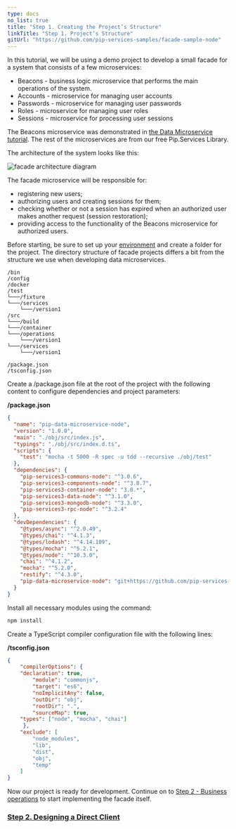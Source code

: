 ```yaml
---
type: docs
no_list: true
title: "Step 1. Creating the Project’s Structure"
linkTitle: "Step 1. Project’s Structure" 
gitUrl: "https://github.com/pip-services-samples/facade-sample-node"
---
```


In this tutorial, we will be using a demo project to develop a small facade for a system that consists of a few microservices:

- Beacons - business logic microservice that performs the main operations of the system.
- Accounts - microservice for managing user accounts
- Passwords - microservice for managing user passwords
- Roles - microservice for managing user roles
- Sessions - microservice for processing user sessions

The Beacons microservice was demonstrated in [the Data Microservice tutorial](../../data_microservice). The rest of the microservices are from our free Pip.Services Library.


The architecture of the system looks like this:

![facade architecture diagram](/images/tutorials/microservice_facade/facade_architecture_diagram1.png)

The facade microservice will be responsible for:

- registering new users;
- authorizing users and creating sessions for them;
- checking whether or not a session has expired when an authorized user makes another request (session restoration);
- providing access to the functionality of the Beacons microservice for authorized users.

Before starting, be sure to set up your [environment](../../../getting_started/setup_environment) and create a folder for the project. The directory structure of facade projects differs a bit from the structure we use when developing data microservices.

```
/bin
/config
/docker
/test
└───/fixture
└───/services
    └───/version1
/src
└───/build
└───/container
└───/operations
    └───/version1
└───/services
    └───/version1

/package.json
/tsconfig.json
```

Create a /package.json file at the root of the project with the following content to configure dependencies and project parameters:

**/package.json**

```json
{
  "name": "pip-data-microservice-node",
  "version": "1.0.0",
  "main": "./obj/src/index.js",
  "typings": "./obj/src/index.d.ts",
  "scripts": {
    "test": "mocha -t 5000 -R spec -u tdd --recursive ./obj/test"
  },
  "dependencies": {
    "pip-services3-commons-node": "^3.0.6",
    "pip-services3-components-node": "^3.0.7",
    "pip-services3-container-node": "3.0.*",
    "pip-services3-data-node": "^3.1.0",
    "pip-services3-mongodb-node": "^3.3.0",
    "pip-services3-rpc-node": "^3.2.4"
  },
  "devDependencies": {
    "@types/async": "^2.0.49",
    "@types/chai": "^4.1.3",
    "@types/lodash": "^4.14.109",
    "@types/mocha": "^5.2.1",
    "@types/node": "^10.3.0",
    "chai": "^4.1.2",
    "mocha": "^5.2.0",
    "restify": "^4.3.0",
    "pip-data-microservice-node": "git+https://github.com/pip-services-samples/pip-services-beacons-node.git"
  }
}

```

Install all necessary modules using the command:

```bash
npm install
```

Create a TypeScript compiler configuration file with the following lines:

**/tsconfig.json**

```json
{
    "compilerOptions": {
	"declaration": true,
        "module": "commonjs",
        "target": "es6",
        "noImplicitAny": false,
        "outDir": "obj",
        "rootDir": ".",
        "sourceMap": true,
	"types": ["node", "mocha", "chai"]
     },
    "exclude": [
        "node_modules",
        "lib",
        "dist",
        "obj",
        "temp"
    ]
}

```

Now our project is ready for development. Continue on to [Step 2 - Business operations](../step2) to start implementing the facade itself.


<span class="hide-title-link">

### [Step 2. Designing a Direct Client](../step2)

</span>
